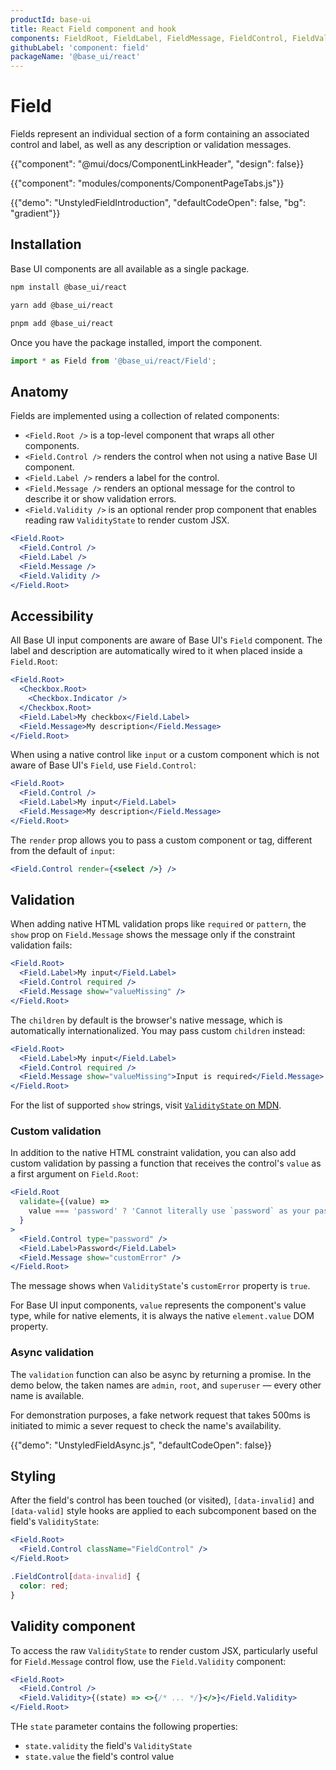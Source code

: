 ```yaml
---
productId: base-ui
title: React Field component and hook
components: FieldRoot, FieldLabel, FieldMessage, FieldControl, FieldValidity
githubLabel: 'component: field'
packageName: '@base_ui/react'
---
```


# Field

<p class="description">Fields represent an individual section of a form containing an associated control and label, as well as any description or validation messages.</p>

{{"component": "@mui/docs/ComponentLinkHeader", "design": false}}

{{"component": "modules/components/ComponentPageTabs.js"}}

{{"demo": "UnstyledFieldIntroduction", "defaultCodeOpen": false, "bg": "gradient"}}

## Installation

Base UI components are all available as a single package.

<codeblock storageKey="package-manager">

```bash npm
npm install @base_ui/react
```

```bash yarn
yarn add @base_ui/react
```

```bash pnpm
pnpm add @base_ui/react
```

</codeblock>

Once you have the package installed, import the component.

```ts
import * as Field from '@base_ui/react/Field';
```

## Anatomy

Fields are implemented using a collection of related components:

- `<Field.Root />` is a top-level component that wraps all other components.
- `<Field.Control />` renders the control when not using a native Base UI component.
- `<Field.Label />` renders a label for the control.
- `<Field.Message />` renders an optional message for the control to describe it or show validation errors.
- `<Field.Validity />` is an optional render prop component that enables reading raw `ValidityState` to render custom JSX.

```jsx
<Field.Root>
  <Field.Control />
  <Field.Label />
  <Field.Message />
  <Field.Validity />
</Field.Root>
```

## Accessibility

All Base UI input components are aware of Base UI's `Field` component. The label and description are automatically wired to it when placed inside a `Field.Root`:

```jsx
<Field.Root>
  <Checkbox.Root>
    <Checkbox.Indicator />
  </Checkbox.Root>
  <Field.Label>My checkbox</Field.Label>
  <Field.Message>My description</Field.Message>
</Field.Root>
```

When using a native control like `input` or a custom component which is not aware of Base UI's `Field`, use `Field.Control`:

```jsx
<Field.Root>
  <Field.Control />
  <Field.Label>My input</Field.Label>
  <Field.Message>My description</Field.Message>
</Field.Root>
```

The `render` prop allows you to pass a custom component or tag, different from the default of `input`:

```jsx
<Field.Control render={<select />} />
```

## Validation

When adding native HTML validation props like `required` or `pattern`, the `show` prop on `Field.Message` shows the message only if the constraint validation fails:

```jsx
<Field.Root>
  <Field.Label>My input</Field.Label>
  <Field.Control required />
  <Field.Message show="valueMissing" />
</Field.Root>
```

The `children` by default is the browser's native message, which is automatically internationalized. You may pass custom `children` instead:

```jsx
<Field.Root>
  <Field.Label>My input</Field.Label>
  <Field.Control required />
  <Field.Message show="valueMissing">Input is required</Field.Message>
</Field.Root>
```

For the list of supported `show` strings, visit [`ValidityState` on MDN](https://developer.mozilla.org/en-US/docs/Web/API/ValidityState#instance_properties).

### Custom validation

In addition to the native HTML constraint validation, you can also add custom validation by passing a function that receives the control's `value` as a first argument on `Field.Root`:

```jsx
<Field.Root
  validate={(value) =>
    value === 'password' ? 'Cannot literally use `password` as your password.' : null
  }
>
  <Field.Control type="password" />
  <Field.Label>Password</Field.Label>
  <Field.Message show="customError" />
</Field.Root>
```

The message shows when `ValidityState`'s `customError` property is `true`.

For Base UI input components, `value` represents the component's value type, while for native elements, it is always the native `element.value` DOM property.

### Async validation

The `validation` function can also be async by returning a promise. In the demo below, the taken names are `admin`, `root`, and `superuser` — every other name is available.

For demonstration purposes, a fake network request that takes 500ms is initiated to mimic a sever request to check the name's availability.

{{"demo": "UnstyledFieldAsync.js", "defaultCodeOpen": false}}

## Styling

After the field's control has been touched (or visited), `[data-invalid]` and `[data-valid]` style hooks are applied to each subcomponent based on the field's `ValidityState`:

```jsx
<Field.Root>
  <Field.Control className="FieldControl" />
</Field.Root>
```

```css
.FieldControl[data-invalid] {
  color: red;
}
```

## Validity component

To access the raw `ValidityState` to render custom JSX, particularly useful for `Field.Message` control flow, use the `Field.Validity` component:

```jsx
<Field.Root>
  <Field.Control />
  <Field.Validity>{(state) => <>{/* ... */}</>}</Field.Validity>
</Field.Root>
```

THe `state` parameter contains the following properties:

- `state.validity` the field's `ValidityState`
- `state.value` the field's control value
